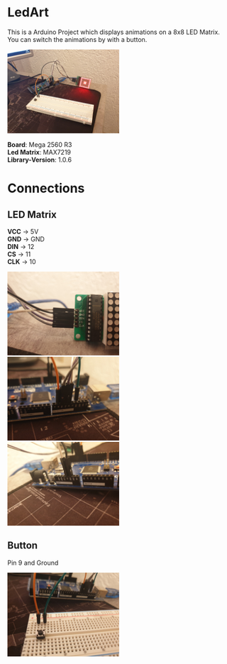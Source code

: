 # LedArt
This is a Arduino Project which displays animations on a 8x8 LED Matrix. You can switch the animations by with a button.

<img src="res/all.jpg" alt="Picture of all components" width="50%"/>

**Board**: Mega 2560 R3 <br>
**Led Matrix**: MAX7219 <br>
**Library-Version**: 1.0.6 <br>

# Connections
## LED Matrix
**VCC** -> 5V <br>
**GND** -> GND <br>
**DIN** -> 12 <br>
**CS** -> 11 <br>
**CLK** -> 10 <br>

<img src="res/led_matrix.jpg" width="50%" alt="Picture of the LED matrix" />

<img src="res/digital_port_arduino.jpg" width="50%" alt="Picture of the arduino ports" />

<img src="res/otherside_arduino.jpg" width="50%" alt="Picture of otherside of the arduino" />

## Button
Pin 9 and Ground

<img src="res/button.jpg" width="50%" alt="Picture of the button" />
